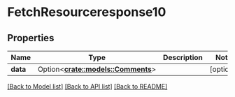 # FetchResourceresponse10

## Properties

Name | Type | Description | Notes
------------ | ------------- | ------------- | -------------
**data** | Option<[**crate::models::Comments**](comments.md)> |  | [optional]

[[Back to Model list]](../README.md#documentation-for-models) [[Back to API list]](../README.md#documentation-for-api-endpoints) [[Back to README]](../README.md)


